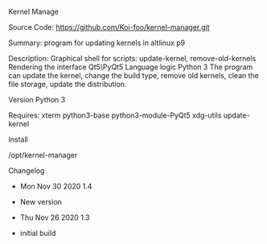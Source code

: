 Kernel Manage

Source Code: https://github.com/Koi-foo/kernel-manager.git

Summary:
program for updating kernels in altlinux p9

Description:
Graphical shell for scripts: update-kernel, remove-old-kernels
Rendering the interface Qt5\PyQt5
Language logic Python 3
The program can update the kernel, change the build type, remove old kernels, clean the file storage, update the distribution.

Version Python 3

Requires:
xterm
python3-base
python3-module-PyQt5
xdg-utils
update-kernel

Install

/opt/kernel-manager

Changelog
* Mon Nov 30 2020 1.4
- New version

* Thu Nov 26 2020 1.3
- initial build
